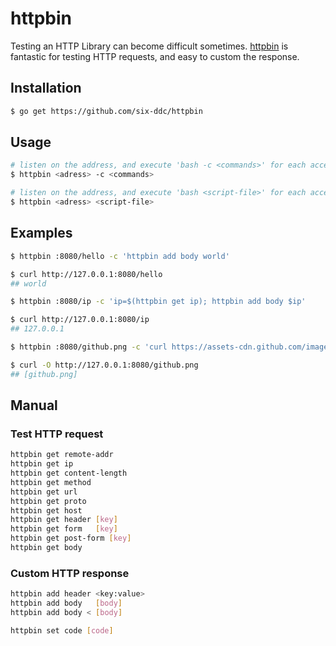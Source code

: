 # httpbin

Testing an HTTP Library can become difficult sometimes.
[httpbin](https://github.com/six-ddc/httpbin) is fantastic for testing HTTP requests, and easy to custom the response.

## Installation

```bash
$ go get https://github.com/six-ddc/httpbin
```

## Usage

```bash
# listen on the address, and execute 'bash -c <commands>' for each accepted HTTP request
$ httpbin <adress> -c <commands>

# listen on the address, and execute 'bash <script-file>' for each accepted HTTP request
$ httpbin <adress> <script-file>
```

## Examples

```bash
$ httpbin :8080/hello -c 'httpbin add body world'

$ curl http://127.0.0.1:8080/hello
## world
```

```bash
$ httpbin :8080/ip -c 'ip=$(httpbin get ip); httpbin add body $ip'

$ curl http://127.0.0.1:8080/ip
## 127.0.0.1
```

```bash
$ httpbin :8080/github.png -c 'curl https://assets-cdn.github.com/images/modules/logos_page/GitHub-Mark.png | httpbin add body'

$ curl -O http://127.0.0.1:8080/github.png
## [github.png]
```

## Manual

### Test HTTP request

```bash
httpbin get remote-addr
httpbin get ip
httpbin get content-length
httpbin get method
httpbin get url
httpbin get proto
httpbin get host
httpbin get header [key]
httpbin get form   [key]
httpbin get post-form [key]
httpbin get body
```

### Custom HTTP response

```bash
httpbin add header <key:value>
httpbin add body   [body]
httpbin add body < [body]

httpbin set code [code]
```
